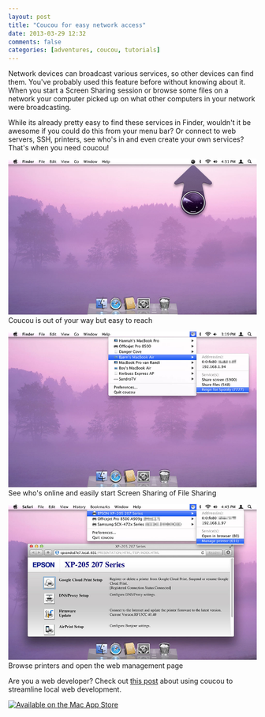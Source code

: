 ```yaml
---
layout: post
title: "Coucou for easy network access"
date: 2013-03-29 12:32
comments: false
categories: [adventures, coucou, tutorials]
---
```


Network devices can broadcast various services, so other devices can find them. You've probably used this feature before without knowing about it. When you start a Screen Sharing session or browse some files on a network your computer picked up on what other computers in your network were broadcasting.

While its already pretty easy to find these services in Finder, wouldn't it be awesome if you could do this from your menu bar? Or connect to web servers, SSH, printers, see who's in and even create your own services? That's when you need coucou!

![Coucou sits in your menu bar](/assets/img/old/adventures/coucou/screenshots/coucou-indicator.jpg)
Coucou is out of your way but easy to reach

<!-- more -->

![See who's online](/assets/img/old/adventures/coucou/screenshots/coucou-menubar.jpg)
See who's online and easily start Screen Sharing of File Sharing

![Browse printers](/assets/img/old/adventures/coucou/screenshots/coucou-printer.jpg)
Browse printers and open the web management page

Are you a web developer? Check out [this post](/blog/2013/03/29/coucou-for-web-developers) about using coucou to streamline local web development.

[![Available on the Mac App Store](/images/MacAppStore_download.png)](https://itunes.apple.com/app/coucou/id620436774)
